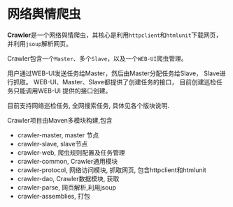 # 网络舆情爬虫

**Crawler**是一个网络與情爬虫，其核心是利用`httpclient`和`htmlunit`下载网页，并利用`jsoup`解析网页。

Crawler包含一个`Master`、多个`Slave`，以及一个`WEB-UI`爬虫管理。

用户通过WEB-UI发送任务给Master，然后由Master分配任务给Slave， Slave进行抓取。
WEB-UI、Master、Slave都提供了创建任务的接口， 目前创建巡检任务只能调用WEB-UI
提供的接口创建。



目前支持网络巡检任务, 全网搜索任务, 具体见各个版块说明.

Crawler项目由Maven多模块构建,包含

- crawler-master,          master 节点
- crawler-slave,               slave节点
- crawler-web,                  爬虫规则配置及任务管理
- crawler-common,         Crawler通用模块
- crawler-protocol, 网络访问模块, 抓取网页, 包含httpclient和htmlunit
- crawler-dao,                   Crawler数据模块, 获取
- crawler-parse, 网页解析,利用jsoup
- crawler-assemblies, 打包
